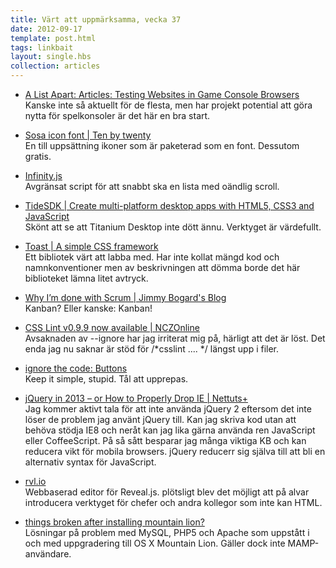 ```yaml
---
title: Värt att uppmärksamma, vecka 37
date: 2012-09-17
template: post.html
tags: linkbait
layout: single.hbs
collection: articles
---
```

* [A List Apart: Articles: Testing Websites in Game Console Browsers](http://www.alistapart.com/articles/testing-websites-in-game-console-browsers/)  
  Kanske inte så aktuellt för de flesta, men har projekt potential att göra nytta för spelkonsoler är det här en bra start.

 * [Sosa icon font | Ten by twenty](http://www.tenbytwenty.com/sosa.php)  
  En till uppsättning ikoner som är paketerad som en font. Dessutom gratis.

 * [Infinity.js](http://airbnb.github.com/infinity/)  
  Avgränsat script för att snabbt ska en lista med oändlig scroll.

 * [TideSDK | Create multi-platform desktop apps with HTML5, CSS3 and JavaScript](http://www.tidesdk.org/)  
  Skönt att se att Titanium Desktop inte dött ännu. Verktyget är värdefullt.

 * [Toast | A simple CSS framework](http://daneden.me/toast/)  
  Ett bibliotek värt att labba med. Har inte kollat mängd kod och namnkonventioner men av beskrivningen att dömma borde det här biblioteket lämna litet avtryck.

 * [Why I’m done with Scrum | Jimmy Bogard's Blog](http://lostechies.com/jimmybogard/2012/09/12/why-im-done-with-scrum/)  
  Kanban? Eller kanske: Kanban! 

 * [CSS Lint v0.9.9 now available | NCZOnline](http://www.nczonline.net/blog/2012/09/12/css-lint-v0-9-9/)  
  Avsaknaden av --ignore har jag irriterat mig på, härligt att det är löst. Det enda jag nu saknar är stöd för /*csslint .... */ längst upp i filer.

 * [ignore the code: Buttons](http://ignorethecode.net/blog/2012/09/02/buttons/)  
  Keep it simple, stupid. Tål att upprepas.

 * [jQuery in 2013 – or How to Properly Drop IE | Nettuts+](http://net.tutsplus.com/articles/editorials/jquery-in-2013-or-how-to-properly-drop-ie/)  
  Jag kommer aktivt tala för att inte använda jQuery 2 eftersom det inte löser de problem jag använt jQuery till. Kan jag skriva kod utan att behöva stödja IE8 och neråt kan jag lika gärna använda ren JavaScript eller CoffeeScript. På så sått besparar jag många viktiga KB och kan reducera vikt för mobila browsers. jQuery reducerr sig själva till att bli en alternativ syntax för JavaScript.

 * [rvl.io](http://hakim.se/projects/rvl-io)  
  Webbaserad editor för Reveal.js. plötsligt blev det möjligt att på alvar introducera verktyget för chefer och andra kollegor som inte kan HTML.

 * [things broken after installing mountain lion?](http://birdchan.com/home/2012/07/25/things-broken-after-installing-mountain-lion/)  
  Lösningar på problem med MySQL, PHP5 och Apache som uppstått i och med uppgradering till OS X Mountain Lion. Gäller dock inte MAMP-användare.